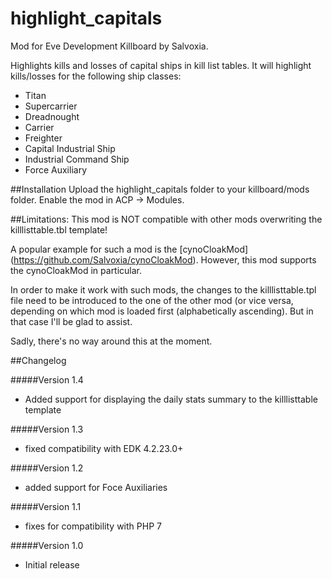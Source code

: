 # highlight_capitals
Mod for Eve Development Killboard by Salvoxia.

Highlights kills and losses of capital ships in kill list tables.
It will highlight kills/losses for the following ship classes:

* Titan
* Supercarrier
* Dreadnought
* Carrier
* Freighter
* Capital Industrial Ship
* Industrial Command Ship
* Force Auxiliary

##Installation
Upload the highlight_capitals folder to your killboard/mods folder. Enable the mod in ACP -> Modules.

##Limitations:
This mod is NOT compatible with other mods overwriting the killlisttable.tbl template!

A popular example for such a mod is the [cynoCloakMod] (https://github.com/Salvoxia/cynoCloakMod). However, this mod supports the cynoCloakMod in particular.

In order to make it work with such mods, the changes to the killlisttable.tpl file need to be introduced to the one of the other mod (or vice versa, depending on which mod is loaded first (alphabetically ascending). But in that case I'll be glad to assist. 

Sadly, there's no way around this at the moment.

##Changelog

#####Version 1.4
* Added support for displaying the daily stats summary to the killlisttable template

#####Version 1.3
* fixed compatibility with EDK 4.2.23.0+

#####Version 1.2
* added support for Foce Auxiliaries

#####Version 1.1
* fixes for compatibility with PHP 7

#####Version 1.0
* Initial release